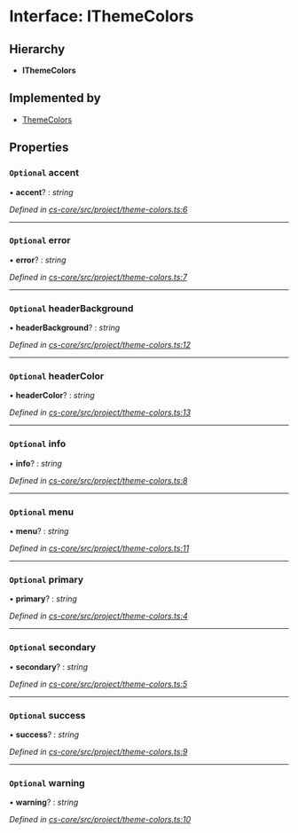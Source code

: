 # Interface: IThemeColors

## Hierarchy

* **IThemeColors**

## Implemented by

* [ThemeColors](../classes/_cs_core_src_project_theme_colors_.themecolors.md)

## Properties

### `Optional` accent

• **accent**? : *string*

*Defined in [cs-core/src/project/theme-colors.ts:6](https://github.com/TNOCS/csnext/blob/dad76c19/packages/cs-core/src/project/theme-colors.ts#L6)*

___

### `Optional` error

• **error**? : *string*

*Defined in [cs-core/src/project/theme-colors.ts:7](https://github.com/TNOCS/csnext/blob/dad76c19/packages/cs-core/src/project/theme-colors.ts#L7)*

___

### `Optional` headerBackground

• **headerBackground**? : *string*

*Defined in [cs-core/src/project/theme-colors.ts:12](https://github.com/TNOCS/csnext/blob/dad76c19/packages/cs-core/src/project/theme-colors.ts#L12)*

___

### `Optional` headerColor

• **headerColor**? : *string*

*Defined in [cs-core/src/project/theme-colors.ts:13](https://github.com/TNOCS/csnext/blob/dad76c19/packages/cs-core/src/project/theme-colors.ts#L13)*

___

### `Optional` info

• **info**? : *string*

*Defined in [cs-core/src/project/theme-colors.ts:8](https://github.com/TNOCS/csnext/blob/dad76c19/packages/cs-core/src/project/theme-colors.ts#L8)*

___

### `Optional` menu

• **menu**? : *string*

*Defined in [cs-core/src/project/theme-colors.ts:11](https://github.com/TNOCS/csnext/blob/dad76c19/packages/cs-core/src/project/theme-colors.ts#L11)*

___

### `Optional` primary

• **primary**? : *string*

*Defined in [cs-core/src/project/theme-colors.ts:4](https://github.com/TNOCS/csnext/blob/dad76c19/packages/cs-core/src/project/theme-colors.ts#L4)*

___

### `Optional` secondary

• **secondary**? : *string*

*Defined in [cs-core/src/project/theme-colors.ts:5](https://github.com/TNOCS/csnext/blob/dad76c19/packages/cs-core/src/project/theme-colors.ts#L5)*

___

### `Optional` success

• **success**? : *string*

*Defined in [cs-core/src/project/theme-colors.ts:9](https://github.com/TNOCS/csnext/blob/dad76c19/packages/cs-core/src/project/theme-colors.ts#L9)*

___

### `Optional` warning

• **warning**? : *string*

*Defined in [cs-core/src/project/theme-colors.ts:10](https://github.com/TNOCS/csnext/blob/dad76c19/packages/cs-core/src/project/theme-colors.ts#L10)*

